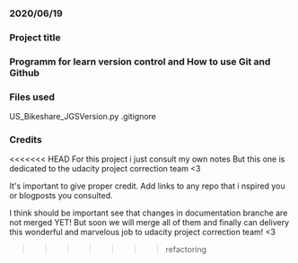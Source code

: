 ### 2020/06/19

### Project title

### Programm for learn version control and How to use Git and Github


### Files used
US_Bikeshare_JGSVersion.py
.gitignore

### Credits
<<<<<<< HEAD
For this project i just consult my own notes
But this one is dedicated to the udacity project correction team <3

It's important to give proper credit. Add links to any repo that i
nspired you or blogposts you consulted.




I think should be important see that changes in documentation branche are not merged YET!
But soon we will merge all of them and finally can delivery this wonderful and marvelous job to udacity project correction team! <3

>>>>>>> refactoring
